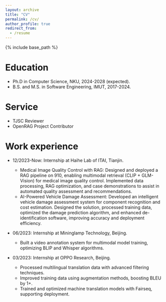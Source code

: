 ```yaml
---
layout: archive
title: "CV"
permalink: /cv/
author_profile: true
redirect_from:
  - /resume
---
```


{% include base_path %}

Education
======
* Ph.D in Computer Science, NKU, 2024-2028 (expected).
* B.S. and M.S. in Software Engineering, IMUT, 2017-2024.

Service
======
* TJSC Reviewer
* OpenRAG Project Contributor

Work experience
======
* 12/2023-Now: Internship at Haihe Lab of ITAI, Tianjin.
  * Medical Image Quality Control with RAG: Designed and deployed a RAG pipeline on 910, enabling multimodal retrieval (CLIP + GLM-Vision) for medical image quality control. Implemented data processing, RAG optimization, and case demonstrations to assist in automated quality assessment and recommendations.
  * AI-Powered Vehicle Damage Assessment: Developed an intelligent vehicle damage assessment system for component recognition and cost estimation. Designed the solution, processed training data, optimized the damage prediction algorithm, and enhanced de-identification software, improving accuracy and deployment efficiency.

* 06/2023: Internship at Mininglamp Technology, Beijing.
  * Built a video annotation system for multimodal model training, optimizing BLIP and Whisper algorithms.

* 03/2023: Internship at OPPO Research, Beijing.
	* Processed multilingual translation data with advanced filtering techniques.
	* Improved training data using augmentation methods, boosting BLEU by 1+.
	* Trained and optimized machine translation models with Fairseq, supporting deployment.
